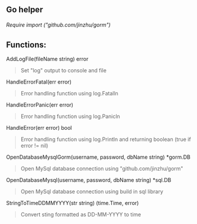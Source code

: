 ## Go helper

###### Require import ("github.com/jinzhu/gorm")



## Functions:

AddLogFile(fileName string) error
> Set "log" output to console and file

HandleErrorFatal(err error)
> Error handling function using log.Fatalln

HandleErrorPanic(err error)
> Error handling function using log.Panicln

HandleError(err error) bool
> Error handling function using log.Println and returning boolean (true if error != nil)

OpenDatabaseMysqlGorm(username, password, dbName string) *gorm.DB
> Open MySql database connection using "github.com/jinzhu/gorm"

OpenDatabaseMysql(username, password, dbName string) *sql.DB
> Open MySql database connection using build in sql library

StringToTimeDDMMYYYY(str string) (time.Time, error)
> Convert sting formatted as DD-MM-YYYY to time
